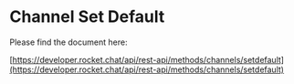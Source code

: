 # Channel Set Default

Please find the document here: 

[https://developer.rocket.chat/api/rest-api/methods/channels/setdefault](https://developer.rocket.chat/api/rest-api/methods/channels/setdefault)

